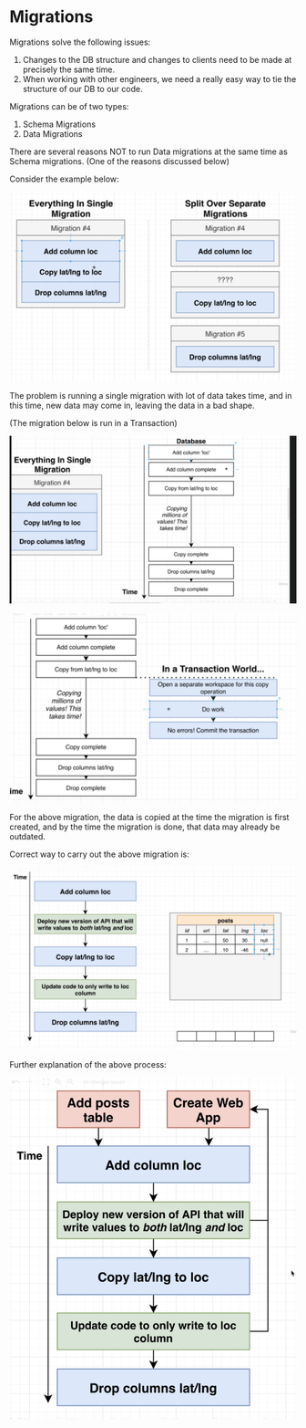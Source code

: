 # Migrations 

Migrations solve the following issues:

1. Changes to the DB structure and changes to clients need to be made at precisely the same time.
2. When working with other engineers, we need a really easy way to tie the structure of our DB to our code.

Migrations can be of two types: 
1. Schema Migrations 
2. Data Migrations

There are several reasons NOT to run Data migrations at the same time as Schema migrations. (One of the reasons discussed below)

Consider the example below: 

![09d630ccf453877bfaa42daee1a2b4e0.png](09d630ccf453877bfaa42daee1a2b4e0.png)

The problem is running a single migration with lot of data takes time, and in this time, new data may come in, leaving the data in a bad shape.

(The migration below is run in a Transaction)

![0c6131ca82cd5ebcba828e44b7024b24.png](0c6131ca82cd5ebcba828e44b7024b24.png)

![1cf5fd6e3a5b1847775db2e494acbe9a.png](1cf5fd6e3a5b1847775db2e494acbe9a.png)

For the above migration, the data is copied at the time the migration is first created, and by the time the migration is done, that data may already be outdated.

Correct way to carry out the above migration is: 

![fa4923ea78237c135b82862373888d9b.png](fa4923ea78237c135b82862373888d9b.png)

Further explanation of the above process: 

![8b47a06f9c05c0615fdb9a940171f2d6.png](8b47a06f9c05c0615fdb9a940171f2d6.png)
